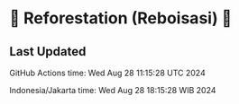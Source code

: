 
# 🌳 Reforestation (Reboisasi) 🌲

## Last Updated

GitHub Actions time: Wed Aug 28 11:15:28 UTC 2024

Indonesia/Jakarta time: Wed Aug 28 18:15:28 WIB 2024
